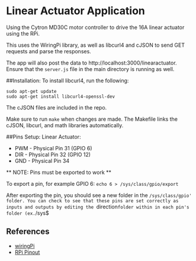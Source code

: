 # Linear Actuator Application

Using the Cytron MD30C motor controller to drive the 16A linear actuator using the RPi.

This uses the WiringPi library, as well as libcurl4 and cJSON to send GET requests and parse the responses.

The app will also post the data to http://localhost:3000/linearactuator. Ensure that the `server.js` file in the main directory is running as well.

##Installation:
To install libcurl4, run the following:

```
sudo apt-get update
sudo apt-get install libcurl4-openssl-dev
```

The cJSON files are included in the repo. 

Make sure to run `make` when changes are made. The Makefile links the cJSON, libcurl, and math libraries automatically.

##Pins Setup:
Linear Actuator:
+ PWM - Physical Pin 31 (GPIO 6)
+ DIR - Physical Pin 32 (GPIO 12)
+ GND - Physical Pin 34

** NOTE: Pins must be exported to work **

To export a pin, for example GPIO 6:
`echo 6 > /sys/class/gpio/export`

After exporting the pin, you should see a new folder in the `/sys/class/gpio' folder. You can check to see that these pins are set correctly as inputs and outputs by editing the `direction` folder within in each pin's folder (ex. `/sys$

## References

+ [wiringPi](http://andyseasysite.com/?page_id=145)
+ [RPi Pinout](https://pinout.xyz/)

